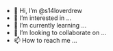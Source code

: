 - 👋 Hi, I’m @s14loverdrew
- 👀 I’m interested in ...
- 🌱 I’m currently learning ...
- 💞️ I’m looking to collaborate on ...
- 📫 How to reach me ...

<!---
s14loverdrew/s14loverdrew is a ✨ special ✨ repository because its `README.md` (this file) appears on your GitHub profile.
You can click the Preview link to take a look at your changes.
--->
